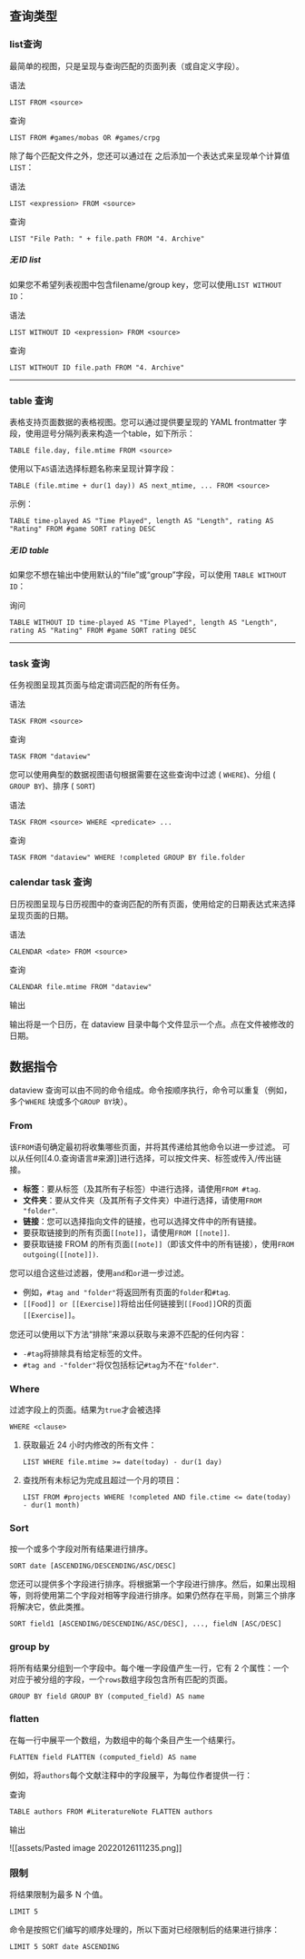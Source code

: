 

## 查询类型

### list查询

最简单的视图，只是呈现与查询匹配的页面列表（或自定义字段）。

语法

`LIST FROM <source>` 

查询

`LIST FROM #games/mobas OR #games/crpg` 

除了每个匹配文件之外，您还可以通过在 之后添加一个表达式来呈现单个计算值`LIST`：

语法

`LIST <expression> FROM <source>` 

查询

`LIST "File Path: " + file.path FROM "4. Archive"` 

##### 无 ID list

如果您不希望列表视图中包含filename/group key，您可以使用`LIST WITHOUT ID`：

语法

`LIST WITHOUT ID <expression> FROM <source>` 

查询

`LIST WITHOUT ID file.path FROM "4. Archive"` 

---

### table 查询

表格支持页面数据的表格视图。您可以通过提供要呈现的 YAML frontmatter 字段，使用逗号分隔列表来构造一个table，如下所示：

`TABLE file.day, file.mtime FROM <source>` 

使用以下`AS`语法选择标题名称来呈现计算字段：

`TABLE (file.mtime + dur(1 day)) AS next_mtime, ... FROM <source>` 

示例：

`TABLE
 time-played AS "Time Played",
 length AS "Length",
 rating AS "Rating"
FROM #game
SORT rating DESC` 

##### 无 ID table

如果您不想在输出中使用默认的“file”或“group”字段，可以使用 `TABLE WITHOUT ID`：

询问

`TABLE WITHOUT ID
 time-played AS "Time Played",
 length AS "Length",
 rating AS "Rating"
FROM #game
SORT rating DESC` 

---

### task 查询

任务视图呈现其页面与给定谓词匹配的所有任务。

语法

`TASK FROM <source>` 

查询

`TASK FROM "dataview"` 

您可以使用典型的数据视图语句根据需要在这些查询中过滤 ( `WHERE`)、分组 ( `GROUP BY`)、排序 ( `SORT`) 

语法

`TASK FROM <source>
WHERE <predicate>
...` 

查询

`TASK FROM "dataview"
WHERE !completed
GROUP BY file.folder` 


###  calendar task 查询

日历视图呈现与日历视图中的查询匹配的所有页面，使用给定的日期表达式来选择呈现页面的日期。

语法

`CALENDAR <date>
FROM <source>` 

查询

`CALENDAR file.mtime
FROM "dataview"` 

输出

输出将是一个日历，在 dataview 目录中每个文件显示一个点。点在文件被修改的日期。

## 数据指令

dataview 查询可以由不同的命令组成。命令按顺序执行，命令可以重复（例如，多个`WHERE` 块或多个`GROUP BY`块）。

### From

该`FROM`语句确定最初将收集哪些页面，并将其传递给其他命令以进一步过滤。
可以从任何[[4.0.查询语言#来源]]进行选择，可以按文件夹、标签或传入/传出链接。

-   **标签**：要从标签（及其所有子标签）中进行选择，请使用`FROM #tag`.
-   **文件夹**：要从文件夹（及其所有子文件夹）中进行选择，请使用`FROM "folder"`.
-   **链接**：您可以选择指向文件的链接，也可以选择文件中的所有链接。
-   要获取链接到的所有页面`[[note]]`，请使用`FROM [[note]]`.
-   要获取链接 FROM 的所有页面`[[note]]`（即该文件中的所有链接），使用`FROM outgoing([[note]])`.

您可以组合这些过滤器，使用`and`和`or`进一步过滤。

-   例如，`#tag and "folder"`将返回所有页面的`folder`和`#tag`.
-   `[[Food]] or [[Exercise]]`将给出任何链接到`[[Food]]`OR的页面`[[Exercise]]`。

您还可以使用以下方法“排除”来源以获取与来源不匹配的任何内容：

-   `-#tag`将排除具有给定标签的文件。
-   `#tag and -"folder"`将仅包括标记`#tag`为不在`"folder"`.

### Where

过滤字段上的页面。结果为`true`才会被选择

`WHERE <clause>` 

1.  获取最近 24 小时内修改的所有文件：
    
    `LIST WHERE file.mtime >= date(today) - dur(1 day)` 
    
2.  查找所有未标记为完成且超过一个月的项目：
    
    `LIST FROM #projects
    WHERE !completed AND file.ctime <= date(today) - dur(1 month)` 

### Sort

按一个或多个字段对所有结果进行排序。

`SORT date [ASCENDING/DESCENDING/ASC/DESC]` 

您还可以提供多个字段进行排序。将根据第一个字段进行排序。然后，如果出现相等，则将使用第二个字段对相等字段进行排序。如果仍然存在平局，则第三个排序将解决它，依此类推。

`SORT field1 [ASCENDING/DESCENDING/ASC/DESC], ..., fieldN [ASC/DESC]` 

### group by

将所有结果分组到一个字段中。每个唯一字段值产生一行，它有 2 个属性：一个对应于被分组的字段，一个`rows`数组字段包含所有匹配的页面。

`GROUP BY field
GROUP BY (computed_field) AS name` 

### flatten

在每一行中展平一个数组，为数组中的每个条目产生一个结果行。

`FLATTEN field
FLATTEN (computed_field) AS name` 

例如，将`authors`每个文献注释中的字段展平，为每位作者提供一行：

查询

`TABLE authors FROM #LiteratureNote
FLATTEN authors` 

输出


![[assets/Pasted image 20220126111235.png]]

### 限制

将结果限制为最多 N 个值。

`LIMIT 5` 

命令是按照它们编写的顺序处理的，所以下面对已经限制后的结果进行排序：

`LIMIT 5
SORT date ASCENDING`